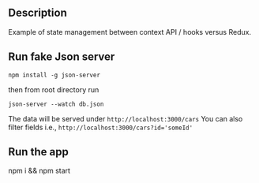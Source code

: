 ## Description
Example of state management between context API / hooks versus Redux.

## Run fake Json server

`npm install -g json-server`

then from root directory run

`json-server --watch db.json`

The data will be served under `http://localhost:3000/cars`
You can also filter fields i.e., `http://localhost:3000/cars?id='someId'`


## Run the app
npm i && npm start
